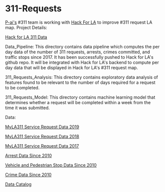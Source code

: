 # 311-Requests
[P-ai's](https://www.p-ai.org/) #311 team is working with [Hack For LA](https://www.hackforla.org/#hack-nights) to improve #311 request LA map. Project Details: 

[Hack for LA 311 Data](https://www.hackforla.org/projects/311-data)

Data_Pipeline: This directory contains data pipeline which computes the per day data of the number of 311 requests, arrests, crimes committed, and traffic stops since 2017. It has been successfully pushed to Hack for LA's github repo. It will be integrated with Hack for LA's backend to compute per day data that will be displayed in Hack for LA's #311 request map.

311_Requests_Analysis: This directory contains exploratory data analysis of features found to be relevant to the number of days required for a request to be completed.

311_Requests_Model: This directory contains machine learning model that determines whether a request will be completed within a week from the time it was submitted.

Data:

[MyLA311 Service Request Data 2019](https://data.lacity.org/A-Well-Run-City/MyLA311-Service-Request-Data-2019/pvft-t768)

[MyLA311 Service Request Data 2018](https://data.lacity.org/A-Well-Run-City/MyLA311-Service-Request-Data-2018/h65r-yf5i)

[MyLA311 Service Request Data 2017](https://data.lacity.org/A-Well-Run-City/MyLA311-Service-Request-Data-2017/d4vt-q4t5)

[Arrest Data Since 2010](https://data.lacity.org/A-Safe-City/Arrest-Data-from-2010-to-Present/yru6-6re4/data)

[Vehicle and Pedestrian Stop Data Since 2010](https://data.lacity.org/A-Safe-City/Vehicle-and-Pedestrian-Stop-Data-2010-to-Present/ci25-wgt7/data)

[Crime Data Since 2010](https://data.lacity.org/A-Safe-City/Crime-Data-from-2010-to-2019/63jg-8b9z/data)

[Data Catalog](https://data.lacity.org/browse?q=&sortBy=relevance)
